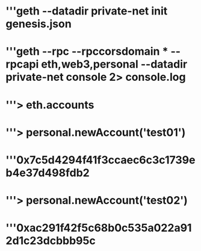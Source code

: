 # '''geth --datadir private-net init genesis.json
# '''geth --rpc --rpccorsdomain * --rpcapi eth,web3,personal --datadir private-net console 2> console.log
# '''> eth.accounts
# '''> personal.newAccount('test01')
# '''0x7c5d4294f41f3ccaec6c3c1739eb4e37d498fdb2
# '''> personal.newAccount('test02')
# '''0xac291f42f5c68b0c535a022a912d1c23dcbbb95c
